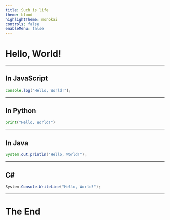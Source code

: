 ```yaml
---
title: Such is life
theme: blood
highlightTheme: monokai
controls: false
enableMenu: false
---
```


# Hello, World!

---

## In JavaScript

```js
console.log("Hello, World!");
```

---

## In Python

```python
print("Hello, World!")
```

---

## In Java

```java
System.out.println("Hello, World!");
```

---

## C\#

```csharp
System.Console.WriteLine("Hello, World!");
```

---

# The End